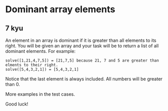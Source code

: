 # Dominant array elements
## 7 kyu

An element in an array is dominant if it is greater than all elements to its right. You will be given an array and your task will be to return a list of all dominant elements. For example:
```
solve([1,21,4,7,5]) = [21,7,5] because 21, 7 and 5 are greater than elments to their right.
solve([5,4,3,2,1]) = [5,4,3,2,1]
```
Notice that the last element is always included. All numbers will be greater than 0.

More examples in the test cases.

Good luck!
